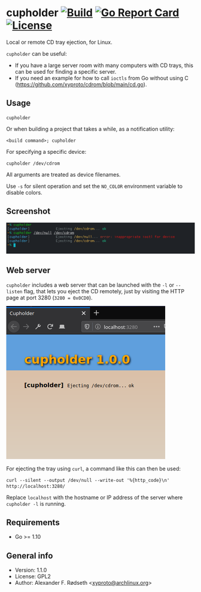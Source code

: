 # cupholder [![Build](https://github.com/xyproto/cupholder/actions/workflows/test.yml/badge.svg)](https://github.com/xyproto/cupholder/actions/workflows/test.yml) [![Go Report Card](https://goreportcard.com/badge/github.com/xyproto/cupholder)](https://goreportcard.com/report/github.com/xyproto/cupholder) [![License](https://img.shields.io/badge/License-GPL2-brightgreen)](https://raw.githubusercontent.com/xyproto/cupholder/master/LICENSE)

Local or remote CD tray ejection, for Linux.

`cupholder` can be useful:

* If you have a large server room with many computers with CD trays, this can be used for finding a specific server.
* If you need an example for how to call `ioctls` from Go without using C (https://github.com/xyproto/cdrom/blob/main/cd.go).

## Usage

    cupholder

Or when building a project that takes a while, as a notification utility:

    <build command>; cupholder

For specifying a specific device:

    cupholder /dev/cdrom

All arguments are treated as device filenames.

Use `-s` for silent operation and set the `NO_COLOR` environment variable to disable colors.

## Screenshot

![cupholder in action](img/screenshot.png)

## Web server

`cupholder` includes a web server that can be launched with the `-l` or `--listen` flag, that lets you eject the CD remotely, just by visiting the HTTP page at port 3280 (`3280 = 0x0CD0`).

![webpage](img/httpserver.png)

For ejecting the tray using `curl`, a command like this can then be used:

    curl --silent --output /dev/null --write-out '%{http_code}\n' http://localhost:3280/

Replace `localhost` with the hostname or IP address of the server where `cupholder -l` is running.

## Requirements

* Go >= 1.10

## General info

* Version: 1.1.0
* License: GPL2
* Author: Alexander F. Rødseth &lt;xyproto@archlinux.org&gt;
